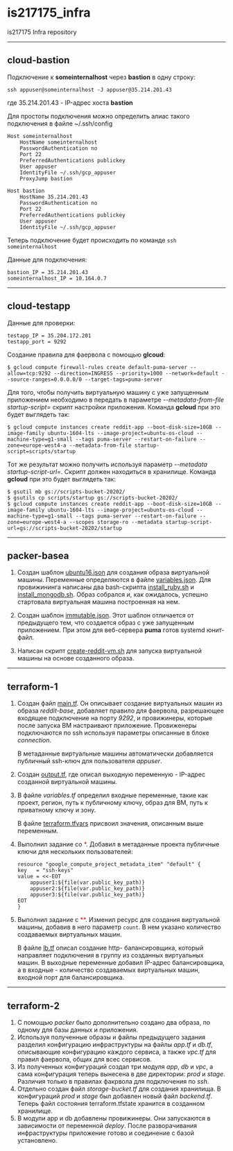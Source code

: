 # is217175_infra
is217175 Infra repository
***
## cloud-bastion
Подключение к **someinternalhost** через **bastion** в одну строку:
```
ssh appuser@someinternalhost -J appuser@35.214.201.43
```
где 35.214.201.43 - IP-адрес хоста **bastion**

Для простоты подключения можно определить алиас такого подключения в файле ~/.ssh/config
```
Host someinternalhost
    HostName someinternalhost
    PasswordAuthentication no
    Port 22
    PreferredAuthentications publickey
    User appuser
    IdentityFile ~/.ssh/gcp_appuser
    ProxyJump bastion

Host bastion
    HostName 35.214.201.43
    PasswordAuthentication no
    Port 22
    PreferredAuthentications publickey
    User appuser
    IdentityFile ~/.ssh/gcp_appuser
```
Теперь подключение будет происходить по команде `ssh someinternalhost`

Данные для подключения:
```
bastion_IP = 35.214.201.43
someinternalhost_IP = 10.164.0.7
```
***
## cloud-testapp
Данные для проверки:
```
testapp_IP = 35.204.172.201
testapp_port = 9292
```
Создание правила для фаервола с помощью **glcoud**:
```
$ gcloud compute firewall-rules create default-puma-server --allow=tcp:9292 --direction=INGRESS --priority=1000 --network=default --source-ranges=0.0.0.0/0 --target-tags=puma-server
```
Для того, чтобы получить виртуальную машину с уже запущенным приложением необходимо в передать в параметре *--metadata-from-file startup-script=* скрипт настройки приложения. Команда **gcloud** при это будет выглядеть так:
```
$ gcloud compute instances create reddit-app --boot-disk-size=10GB --image-family ubuntu-1604-lts --image-project=ubuntu-os-cloud --machine-type=g1-small --tags puma-server --restart-on-failure --zone=europe-west4-a --metadata-from-file startup-script=scripts/startup
```
Тот же результат можно получить используя параметр *--metadata startup-script-url=*. Скрипт должен находиться в хранилище. Команда **gcloud** при это будет выглядеть так:
```
$ gsutil mb gs://scripts-bucket-20202/
$ gsutils cp scripts/startup gs://scripts-bucket-20202/
$ gcloud compute instances create reddit-app --boot-disk-size=10GB --image-family ubuntu-1604-lts --image-project=ubuntu-os-cloud --machine-type=g1-small --tags puma-server --restart-on-failure --zone=europe-west4-a --scopes storage-ro --metadata startup-script-url=gs://scripts-bucket-20202/startup
```
***
## packer-basea
1. Создан шаблон [ubuntu16.json](packer/ubuntu16.json) для создания образа виртуальной машины. Переменные определяются в файле [variables.json](packer/variables.json.example). Для провижининга написаны два bash-скрипта [install_ruby.sh](packer/scripts/install_ruby.sh) и [install_mongodb.sh](packer/scripts/install_mongodb.sh). Образ собрался и, как ожидалось, успешно стартовала виртуальная машина построенная на нем.

2. Создан шаблон [immutable.json](packer/immutable.json). Этот шаблон отличается от предыдущего тем, что создается образ с уже запущенным приложением. При этом для веб-сервера **puma** готов systemd юнит-файл.

3. Написан скрипт [create-reddit-vm.sh](config-scripts/create-reddit-vm.sh) для запуска виртуальной машины на основе созданного образа.
***
## terraform-1
1. Создан файл [main.tf](terraform/main.tf). Он описывает создание виртуальных машин из образа *reddit-base*, добавляет правило для фаервола, разрешающее входящее подключение на порту *9292*, и провижинеры, которые после запуска ВМ настраивают приложение. Провиженеры подключаются по ssh используя параметры описанные в блоке *connection*.

    В метаданные виртуальные машины автоматически добавляется публичный ssh-ключ для пользователя *appuser*.
2. Создан [output.tf](terraform/output.tf), где описал выходную переменную - IP-адрес созданной виртуальной машины.
3. В файле *variables.tf* определил входные переменные, такие как проект, регион, путь к публичному ключу, образ для ВМ, путь к приватному ключу и зону.

    В файле [terraform.tfvars](terraform/terraform.tfvars.example) присвоил значения, описанным выше переменным.

4. Выполнил задание со <span style="color:red">*</span>. Добавил в метаданные проекта публичные ключи для нескольких пользователей:
    ```
    resource "google_compute_project_metadata_item" "default" {
    key   = "ssh-keys"
    value = <<-EOT
        appuser1:${file(var.public_key_path)}
        appuser2:${file(var.public_key_path)}
        appuser3:${file(var.public_key_path)}
    EOT
    }
    ```
5. Выполнил задание с <span style="color:red">**</span>. Изменил ресурс для создания виртуальной машины, добавив в него параметр `count`. В нем указано количество создаваемых виртуальных машин.

    В файле [lb.tf](terraform/lb.tf) описал создание http- балансировщика, который направляет подключения в группу из созданных виртуальных машин. В выходные переменные добавил IP-адрес балансировщика, а в входные - количество создаваемых виртуальных машин, входной порт для балансировщика.
***
## terraform-2
1. С помощью *packer* было дополнительно создано два образа, по одному для базы данных и приложения.
2. Используя полученные образы и файлы предыдущего задания разделил конфигурацию инфраструктуры на файлы *app.tf* и *db.tf*, описывающие конфигурацию каждого сервиса, а также *vpc.tf* для правил фаервола, общих для всес сервисов.
3. Из полученных конфигураций создал три модуля *app*, *db* и *vpc*, а сама конфигурация теперь вынесена в две директории: *prod* и *stage*. Различия только в правилах факрвола для подключения по *ssh*.
4. Отдельно создан файл *storage-bucket.tf* для создания хранилища.
    В конфигураций *prod* и *stage* был добавлен новый файл *backend.tf*. Теперь файл состояния terraform.tfstate хранится в созданном хранилище.
5. В модули app и db добавлены провижинеры. Они запускаются в зависимости от переменной *deploy*. После разворачивания инфраструктуры приложение готово и соединение с базой установлено.
